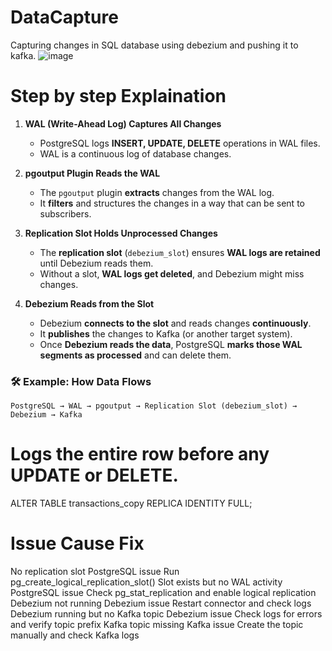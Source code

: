 # DataCapture
Capturing changes in SQL database using debezium and pushing it to kafka.
![image](https://github.com/user-attachments/assets/99b35f44-abc0-448a-9b5b-b2d090bf3676)

# Step by step Explaination
1. **WAL (Write-Ahead Log) Captures All Changes**  
   - PostgreSQL logs **INSERT, UPDATE, DELETE** operations in WAL files.
   - WAL is a continuous log of database changes.

2. **pgoutput Plugin Reads the WAL**  
   - The `pgoutput` plugin **extracts** changes from the WAL log.
   - It **filters** and structures the changes in a way that can be sent to subscribers.

3. **Replication Slot Holds Unprocessed Changes**  
   - The **replication slot** (`debezium_slot`) ensures **WAL logs are retained** until Debezium reads them.
   - Without a slot, **WAL logs get deleted**, and Debezium might miss changes.

4. **Debezium Reads from the Slot**  
   - Debezium **connects to the slot** and reads changes **continuously**.
   - It **publishes** the changes to Kafka (or another target system).
   - Once **Debezium reads the data**, PostgreSQL **marks those WAL segments as processed** and can delete them.

### **🛠 Example: How Data Flows**
```
PostgreSQL → WAL → pgoutput → Replication Slot (debezium_slot) → Debezium → Kafka
```

# Logs the entire row before any UPDATE or DELETE.
ALTER TABLE transactions_copy REPLICA IDENTITY FULL;

# Issue	Cause	Fix
No replication slot	PostgreSQL issue	Run pg_create_logical_replication_slot()
Slot exists but no WAL activity	PostgreSQL issue	Check pg_stat_replication and enable logical replication
Debezium not running	Debezium issue	Restart connector and check logs
Debezium running but no Kafka topic	Debezium issue	Check logs for errors and verify topic prefix
Kafka topic missing	Kafka issue	Create the topic manually and check Kafka logs


